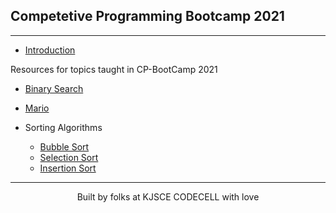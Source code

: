 ## Competetive Programming Bootcamp 2021

---

- [Introduction](./introduction.md)

Resources for topics taught in CP-BootCamp 2021

- [Binary Search](./binary_search.md)
- [Mario](./mario.md)

- Sorting Algorithms
  - [Bubble Sort](./bubble_sort.md)
  - [Selection Sort](./selection_sort.md)
  - [Insertion Sort](./insertion_sort.md)
  

---

<p align="center"> Built by folks at KJSCE CODECELL with love </p>

